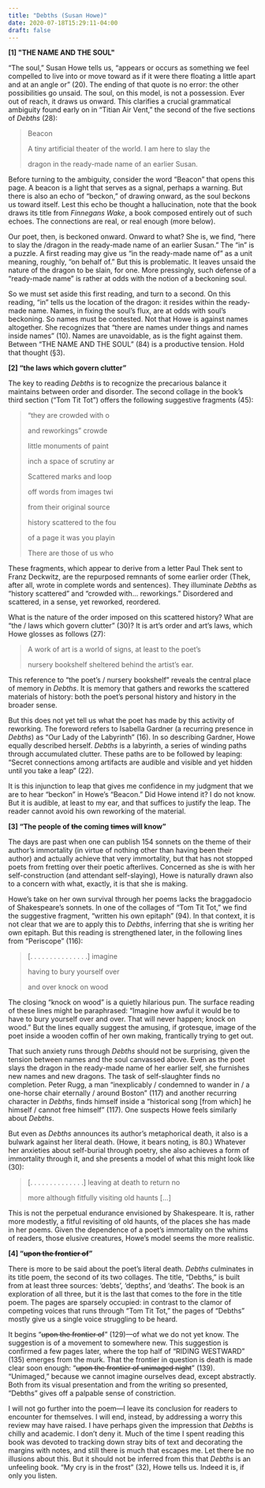 ```yaml
---
title: "Debths (Susan Howe)"
date: 2020-07-18T15:29:11-04:00
draft: false
---
```


**[1] "THE NAME AND THE SOUL"**

“The soul,” Susan Howe tells us, “appears or occurs as something we feel compelled to live into or move toward as if it were there floating a little apart and at an angle or” (20). The ending of that quote is no error: the other possibilities go unsaid. The soul, on this model, is not a possession. Ever out of reach, it draws us onward. This clarifies a crucial grammatical ambiguity found early on in “Titian Air Vent,” the second of the five sections of *Debths* (28):

>Beacon
> 
>A tiny artificial theater of the world. I am here to slay the
> 
>dragon in the ready-made name of an earlier Susan.

Before turning to the ambiguity, consider the word “Beacon” that opens this page. A beacon is a light that serves as a signal, perhaps a warning. But there is also an echo of “beckon,” of drawing onward, as the soul beckons us toward itself. Lest this echo be thought a hallucination, note that the book draws its title from *Finnegans Wake*, a book composed entirely out of such echoes. The connections are real, or real enough (more below).

Our poet, then, is beckoned onward. Onward to what? She is, we find, “here to slay the /dragon in the ready-made name of an earlier Susan.” The “in” is a puzzle. A first reading may give us “in the ready-made name of” as a unit meaning, roughly, “on behalf of.” But this is problematic. It leaves unsaid the nature of the dragon to be slain, for one. More pressingly, such defense of a “ready-made name” is rather at odds with the notion of a beckoning soul.

So we must set aside this first reading, and turn to a second. On this reading, “in” tells us the location of the dragon: it resides within the ready-made name. Names, in fixing the soul’s flux, are at odds with soul’s beckoning. So names must be contested. Not that Howe is against names altogether. She recognizes that “there are names under things and names inside names” (10). Names are unavoidable, as is the fight against them. Between “THE NAME AND THE SOUL” (84) is a productive tension. Hold that thought (§3).

**[2] “the laws which govern clutter”**

The key to reading *Debths* is to recognize the precarious balance it maintains between order and disorder. The second collage in the book’s third section (“Tom Tit Tot”) offers the following suggestive fragments (45):

>“they are crowded with o
> 
>and reworkings” crowde
> 
>little monuments of paint
> 
>inch a space of scrutiny ar
> 
>Scattered marks and loop
> 
>off words from images twi
> 
>from their original source
> 
>history scattered to the fou
> 
>of a page it was you playin
> 
>There are those of us who

These fragments, which appear to derive from a letter Paul Thek sent to Franz Deckwitz, are the repurposed remnants of some earlier order (Thek, after all, wrote in complete words and sentences). They illuminate *Debths* as “history scattered” and “crowded with... reworkings.” Disordered and scattered, in a sense, yet reworked, reordered.

What is the nature of the order imposed on this scattered history? What are “the / laws which govern clutter” (30)? It is art’s order and art’s laws, which Howe glosses as follows (27):

>A work of art is a world of signs, at least to the poet’s
>
>nursery bookshelf sheltered behind the artist’s ear.

This reference to “the poet’s / nursery bookshelf” reveals the central place of memory in *Debths*. It is memory that gathers and reworks the scattered materials of history: both the poet’s personal history and history in the broader sense.

But this does not yet tell us what the poet has made by this activity of reworking. The foreword refers to Isabella Gardner (a recurring presence in *Debths*) as “Our Lady of the Labyrinth” (16). In so describing Gardner, Howe equally described herself. *Debths* is a labyrinth, a series of winding paths through accumulated clutter. These paths are to be followed by leaping: “Secret connections among artifacts are audible and visible and yet hidden until you take a leap” (22).

It is this injunction to leap that gives me confidence in my judgment that we are to hear “beckon” in Howe’s “Beacon.” Did Howe intend it? I do not know. But it is audible, at least to my ear, and that suffices to justify the leap. The reader cannot avoid his own reworking of the material.

**[3] “The people of ~~the~~ coming ~~times~~ will know”**

The days are past when one can publish 154 sonnets on the theme of their author’s immortality (in virtue of nothing other than having been their author) and actually achieve that very immortality, but that has not stopped poets from fretting over their poetic afterlives. Concerned as she is with her self-construction (and attendant self-slaying), Howe is naturally drawn also to a concern with what, exactly, it is that she is making.

Howe’s take on her own survival through her poems lacks the braggadocio of Shakespeare’s sonnets. In one of the collages of “Tom Tit Tot,” we find the suggestive fragment, “written his own epitaph” (94). In that context, it is not clear that we are to apply this to *Debths*, inferring that she is writing her own epitaph. But this reading is strengthened later, in the following lines from “Periscope” (116):

>[. . . . . . . . . . . . . . .] imagine
>
>having to bury yourself over
>
>and over knock on wood

The closing “knock on wood” is a quietly hilarious pun. The surface reading of these lines might be paraphrased: “Imagine how awful it would be to have to bury yourself over and over. That will never happen; knock on wood.” But the lines equally suggest the amusing, if grotesque, image of the poet inside a wooden coffin of her own making, frantically trying to get out. 

That such anxiety runs through *Debths* should not be surprising, given the tension between names and the soul canvassed above. Even as the poet slays the dragon in the ready-made name of her earlier self, she furnishes new names and new dragons. The task of self-slaughter finds no completion. Peter Rugg, a man “inexplicably / condemned to wander in / a one-horse chair eternally / around Boston” (117) and another recurring character in *Debths*, finds himself inside a “historical song [from which] he himself / cannot free himself” (117). One suspects Howe feels similarly about *Debths*.

But even as *Debths* announces its author’s metaphorical death, it also is a bulwark against her literal death. (Howe, it bears noting, is 80.) Whatever her anxieties about self-burial through poetry, she also achieves a form of immortality through it, and she presents a model of what this might look like (30):

>[. . . . . . . . . . . . . .] leaving at death to return no
> 
>more although fitfully visiting old haunts [...]


This is not the perpetual endurance envisioned by Shakespeare. It is, rather more modestly, a fitful revisiting of old haunts, of the places she has made in her poems. Given the dependence of a poet’s immortality on the whims of readers, those elusive creatures, Howe’s model seems the more realistic.

**[4] “~~upon the frontier of~~”**

There is more to be said about the poet’s literal death. *Debths* culminates in its title poem, the second of its two collages. The title, “Debths,” is built from at least three sources: ‘debts’, ‘depths’, and ‘deaths’. The book is an exploration of all three, but it is the last that comes to the fore in the title poem. The pages are sparsely occupied: in contrast to the clamor of competing voices that runs through “Tom Tit Tot,” the pages of “Debths” mostly give us a single voice struggling to be heard.

It begins “~~upon the frontier of~~” (129)—of what we do not yet know. The suggestion is of a movement to somewhere new. This suggestion is confirmed a few pages later, where the top half of “RIDING WESTWARD” (135) emerges from the murk. That the frontier in question is death is made clear soon enough: “~~upon the frontier of unimaged night~~” (139). “Unimaged,” because we cannot imagine ourselves dead, except abstractly. Both from its visual presentation and from the writing so presented, “Debths” gives off a palpable sense of constriction.

I will not go further into the poem—I leave its conclusion for readers to encounter for themselves. I will end, instead, by addressing a worry this review may have raised. I have perhaps given the impression that *Debths* is chilly and academic. I don’t deny it. Much of the time I spent reading this book was devoted to tracking down stray bits of text and decorating the margins with notes, and still there is much that escapes me. Let there be no illusions about this. But it should not be inferred from this that *Debths* is an unfeeling book. “My cry is in the frost” (32), Howe tells us. Indeed it is, if only you listen.